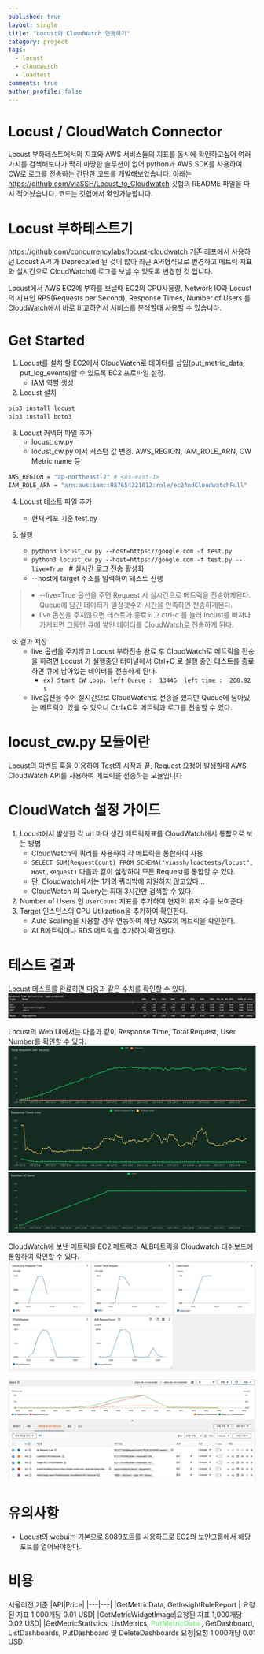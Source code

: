 ```yaml
---
published: true
layout: single
title: "Locust와 CloudWatch 연동하기"
category: project
tags:
  - locust
  - cloudwatch
  - loadtest
comments: true
author_profile: false
---
```


# Locust / CloudWatch Connector

Locust 부하테스트에서의 지표와 AWS 서비스들의 지표를 동시에 확인하고싶어 여러가지를 검색해보다가 딱히 마땅한 솔루션이 없어 python과 AWS SDK를 사용하여 CW로 로그를 전송하는 간단한 코드를 개발해보았습니다. 아래는 https://github.com/viaSSH/Locust_to_Cloudwatch 깃헙의 README 파일을 다시 적어놨습니다. 코드는 깃헙에서 확인가능합니다.

# Locust 부하테스트기

https://github.com/concurrencylabs/locust-cloudwatch 기존 레포에서 사용하던 Locust API 가 Deprecated 된 것이 많아 최근 API형식으로 변경하고 메트릭 지표와 실시간으로 CloudWatch에 로그를 보낼 수 있도록 변경한 것 입니다.

Locust에서 AWS EC2에 부하를 보낼때 EC2의 CPU사용량, Network IO과 Locust의 지표인 RPS(Requests per Second), Response Times, Number of Users 를 CloudWatch에서 바로 비교하면서 서비스를 분석할때 사용할 수 있습니다.


# Get Started

1. Locust를 설치 할 EC2에서 CloudWatch로 데이터를 삽입(put_metric_data, put_log_events)할 수 있도록 EC2 프로파일 설정.
    - IAM 역할 생성
2. Locust 설치

``` bash
pip3 install locust
pip3 install boto3
```
3. Locust 커넥터 파일 추가
    - locust_cw.py
    - locust_cw.py 에서 커스텀 값 변경. AWS_REGION, IAM_ROLE_ARN, CW Metric name 등

``` bash
AWS_REGION = "ap-northeast-2" # <us-east-1>
IAM_ROLE_ARN = "arn:aws:iam::987654321012:role/ec2AndCloudwatchFull"
```
4. Locust 테스트 파일 추가
    - 현재 레포 기준 test.py

5. 실행
    - `python3 locust_cw.py --host=https://google.com -f test.py`
    - `python3 locust_cw.py --host=https://google.com -f test.py --live=True ` # 실시간 로그 전송 활성화 
    - --host에 target 주소를 입력하여 테스트 진행

> - --live=True 옵션을 주면 Request 시 실시간으로 메트릭을 전송하게된다. Queue에 담긴 데이터가 일정갯수와 시간을 만족하면 전송하게된다.
> - live 옵션을 주지않으면 테스트가 종료되고 ctrl-c 를 눌러 locust를 빠져나가게되면 그동안 큐에 쌓인 데이터를 CloudWatch로 전송하게 된다.

6. 결과 저장
    - live 옵션을 주지않고 Locust 부하전송 완료 후 CloudWatch로 메트릭을 전송을 하려면 Locust 가 실행중인 터미널에서 Ctrl+C 로 실행 중인 테스트를 종료하면 큐에 남아있는 데이터를 전송하게 된다.
        - `ex) Start CW Loop. left Queue :  13446  left time :  268.92 s`
    - live옵션을 주어 실시간으로 CloudWatch로 전송을 했지만 Queue에 남아있는 메트릭이 있을 수 있으니 Ctrl+C로 메트릭과 로그를 전송할 수 있다.

# locust_cw.py 모듈이란
Locust의 이벤트 훅을 이용하여 Test의 시작과 끝, Request 요청이 발생할때 AWS CloudWatch API를 사용하여 메트릭을 전송하는 모듈입니다



# CloudWatch 설정 가이드
1. Locust에서 발생한 각 url 마다 생긴 메트릭지표를 CloudWatch에서 통합으로 보는 방법
    - CloudWatch의 쿼리를 사용하여 각 메트릭을 통합하여 사용
    - `SELECT SUM(RequestCount) FROM SCHEMA("viassh/loadtests/locust", Host,Request)` 다음과 같이 설정하여 모든 Request를 통합할 수 있다.
    - 단, Cloudwatch에서는 1개의 쿼리밖에 지원하지 않고있다...
    - CloudWatch 의 Query는 최대 3시간만 검색할 수 있다.
2. Number of Users 인 `UserCount` 지표를 추가하여 현재의 유저 수를 보여준다.
3. Target 인스턴스의 CPU Utilization을 추가하여 확인한다.
    - Auto Scaling을 사용할 경우 연동하여 해당 ASG의 메트릭을 확인한다.
    - ALB메트릭이나 RDS 메트릭을 추가하여 확인한다.

# 테스트 결과

Locust 테스트를 완료하면 다음과 같은 수치를 확인할 수 있다.
![locust_result](../../assets/images/post/locust_result.png)

Locust의 Web UI에서는 다음과 같이 Response Time, Total Request, User Number를 확인할 수 있다.
![rps](../../assets/images/post/rps.png)
![response_times](../../assets/images/post/response_times.png)
![number_of_user](../../assets/images/post/number_of_user.png)

CloudWatch에 보낸 메트릭을 EC2 메트릭과 ALB메트릭을 Cloudwatch 대쉬보드에 통합하여 확인할 수 있다.
![cloudwatch_metric](../../assets/images/post/cloudwatch_metric.png)


![cw2](../../assets/images/post/cw2.png)




# 유의사항
- Locust의 webui는 기본으로 8089포트를 사용하므로 EC2의 보안그룹에서 해당 포트를 열어놔야한다.


# 비용 

서울리전 기준
|API|Price|
|---|---|
|GetMetricData, GetInsightRuleReport | 요청된 지표 1,000개당 0.01 USD|
|GetMetricWidgetImage|요청된 지표 1,000개당 0.02 USD|
|GetMetricStatistics, ListMetrics, <span style="color:lightgreen">**PutMetricData** </span>, GetDashboard, ListDashboards, PutDashboard 및 DeleteDashboards 요청|요청 1,000개당 0.01 USD|
